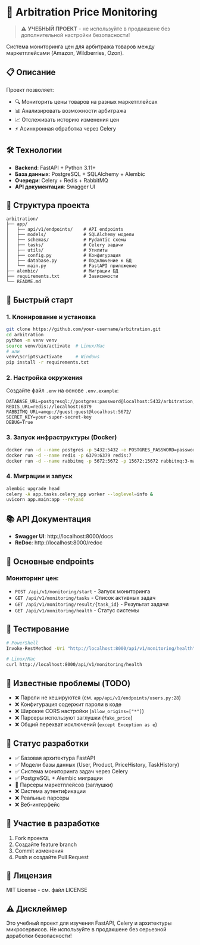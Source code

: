 # 🚀 Arbitration Price Monitoring

> ⚠️ **УЧЕБНЫЙ ПРОЕКТ** - не используйте в продакшене без дополнительной настройки безопасности!

Система мониторинга цен для арбитража товаров между маркетплейсами (Amazon, Wildberries, Ozon).

## 📋 Описание

Проект позволяет:
- 🔍 Мониторить цены товаров на разных маркетплейсах
- 📊 Анализировать возможности арбитража  
- 📈 Отслеживать историю изменения цен
- ⚡ Асинхронная обработка через Celery

## 🛠 Технологии

- **Backend**: FastAPI + Python 3.11+
- **База данных**: PostgreSQL + SQLAlchemy + Alembic
- **Очереди**: Celery + Redis + RabbitMQ
- **API документация**: Swagger UI

## 📁 Структура проекта

```
arbitration/
├── app/
│   ├── api/v1/endpoints/    # API endpoints
│   ├── models/              # SQLAlchemy модели
│   ├── schemas/             # Pydantic схемы
│   ├── tasks/               # Celery задачи
│   ├── utils/               # Утилиты
│   ├── config.py            # Конфигурация
│   ├── database.py          # Подключение к БД
│   └── main.py              # FastAPI приложение
├── alembic/                 # Миграции БД
├── requirements.txt         # Зависимости
└── README.md
```

## 🚀 Быстрый старт

### 1. Клонирование и установка
```bash
git clone https://github.com/your-username/arbitration.git
cd arbitration
python -m venv venv
source venv/bin/activate  # Linux/Mac
# или
venv\Scripts\activate     # Windows
pip install -r requirements.txt
```

### 2. Настройка окружения
Создайте файл `.env` на основе `.env.example`:
```env
DATABASE_URL=postgresql://postgres:password@localhost:5432/arbitration_db
REDIS_URL=redis://localhost:6379
RABBITMQ_URL=amqp://guest:guest@localhost:5672/
SECRET_KEY=your-super-secret-key
DEBUG=True
```

### 3. Запуск инфраструктуры (Docker)
```bash
docker run -d --name postgres -p 5432:5432 -e POSTGRES_PASSWORD=password postgres:15
docker run -d --name redis -p 6379:6379 redis:7
docker run -d --name rabbitmq -p 5672:5672 -p 15672:15672 rabbitmq:3-management
```

### 4. Миграции и запуск
```bash
alembic upgrade head
celery -A app.tasks.celery_app worker --loglevel=info &
uvicorn app.main:app --reload
```

## 📚 API Документация

- **Swagger UI**: http://localhost:8000/docs
- **ReDoc**: http://localhost:8000/redoc

## 🔗 Основные endpoints

### Мониторинг цен:
- `POST /api/v1/monitoring/start` - Запуск мониторинга
- `GET /api/v1/monitoring/tasks` - Список активных задач
- `GET /api/v1/monitoring/result/{task_id}` - Результат задачи
- `GET /api/v1/monitoring/health` - Статус системы

## 🧪 Тестирование

```bash
# PowerShell
Invoke-RestMethod -Uri "http://localhost:8000/api/v1/monitoring/health" -Method GET

# Linux/Mac
curl http://localhost:8000/api/v1/monitoring/health
```

## 🚧 Известные проблемы (TODO)

- ❌ Пароли не хешируются (см. `app/api/v1/endpoints/users.py:28`)
- ❌ Конфигурация содержит пароли в коде
- ❌ Широкие CORS настройки (`allow_origins=["*"]`)
- ❌ Парсеры используют заглушки (`fake_price`)
- ❌ Общий перехват исключений (`except Exception as e`)

## 🎯 Статус разработки

- ✅ Базовая архитектура FastAPI
- ✅ Модели базы данных (User, Product, PriceHistory, TaskHistory)
- ✅ Система мониторинга задач через Celery
- ✅ PostgreSQL + Alembic миграции
- 🔄 Парсеры маркетплейсов (заглушки)
- ❌ Система аутентификации
- ❌ Реальные парсеры
- ❌ Веб-интерфейс

## 🤝 Участие в разработке

1. Fork проекта
2. Создайте feature branch
3. Commit изменения
4. Push и создайте Pull Request

## 📝 Лицензия

MIT License - см. файл LICENSE

## ⚠️ Дисклеймер

Это учебный проект для изучения FastAPI, Celery и архитектуры микросервисов. 
Не используйте в продакшене без серьезной доработки безопасности! 